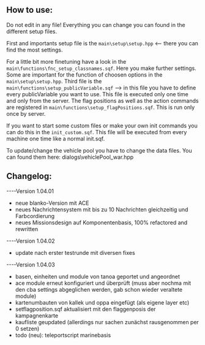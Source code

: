 
## How to use:

Do not edit in any file! Everything you can change you can found in the different setup files.

First and importants setup file is the `main\setup\setup.hpp` <-- there you can find the most settings.

For a little bit more finetuning have a look in the `main\functions\fnc_setup_classnames.sqf`. Here you make further settings.
Some are important for the function of choosen options in the `main\setup\setup.hpp`.
Third file is the `main\functions\setup_publicVariable.sqf` --> in this file you have to define every publicVariable you want to use.
This file is executed only one time and only from the server.
The flag positions as well as the action commands are registered in `main\functions\setup_flagPositions.sqf`. This is run only once by server.

If you want to start some custom files or make your own init commands you can do this in the `init_custom.sqf`.
This file will be executed from every machine one time like a normal init.sqf.

To update/change the vehicle pool you have to change the data files. You can found them here: dialogs\vehiclePool_war.hpp


## Changelog:

----Version 1.04.01

- neue blanko-Version mit ACE
- neues Nachrichtensystem mit bis zu 10 Nachrichten gleichzeitig und Farbcordierung
- neues Missionsdesign auf Komponentenbasis, 100% refactored and rewritten

----Version 1.04.02
- update nach erster testrunde mit diversen fixes

----Version 1.04.03
- basen, einheiten und module von tanoa geportet und angeordnet
- ace module erneut konfiguriert und überprüft (muss aber nochma mit den cba settings abgeglichen werden, gab schon wieder veraltete module)
- kartenumbauten von kallek und oppa eingefügt (als eigene layer etc)
- setflagposition.sqf aktualisiert mit den flaggenposis der kampagnenkarte
- kaufliste geupdated (allerdings nur sachen zunächst rausgenommen per 0 setzen)
- todo (neu): teleportscript marinebasis


